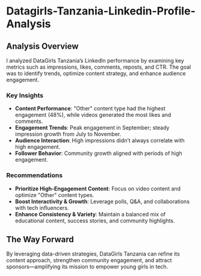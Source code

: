 # Datagirls-Tanzania-Linkedin-Profile-Analysis

## Analysis Overview  
I analyzed DataGirls Tanzania’s LinkedIn performance by examining key metrics such as impressions, likes, comments, reposts, and CTR. The goal was to identify trends, optimize content strategy, and enhance audience engagement.  

### Key Insights  
- **Content Performance**: "Other" content type had the highest engagement (48%), while videos generated the most likes and comments.  
- **Engagement Trends**: Peak engagement in September; steady impression growth from July to November.  
- **Audience Interaction**: High impressions didn’t always correlate with high engagement.  
- **Follower Behavior**: Community growth aligned with periods of high engagement.  

### Recommendations  
- **Prioritize High-Engagement Content**: Focus on video content and optimize "Other" content types.  
- **Boost Interactivity & Growth**: Leverage polls, Q&A, and collaborations with tech influencers.  
- **Enhance Consistency & Variety**: Maintain a balanced mix of educational content, success stories, and community highlights.  

## The Way Forward  
By leveraging data-driven strategies, DataGirls Tanzania can refine its content approach, strengthen community engagement, and attract sponsors—amplifying its mission to empower young girls in tech.  

